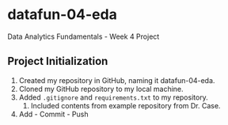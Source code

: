 # datafun-04-eda
Data Analytics Fundamentals - Week 4 Project
## Project Initialization
1. Created my repository in GitHub, naming it datafun-04-eda.
2. Cloned my GitHub repository to my local machine.
3. Added `.gitignore` and `requirements.txt` to my repository.
   1. Included contents from example repository from Dr. Case.
4. Add - Commit - Push